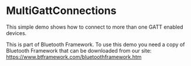 # MultiGattConnections
 This simple demo shows how to connect to more than one GATT enabled devices.

 This is part of Bluetooth Framework. To use this demo you need a copy of Bluetooth Framework that can be downloaded from our site: https://www.btframework.com/bluetoothframework.htm
